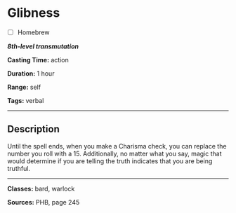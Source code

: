 # Glibness

- [ ] Homebrew

***8th-level transmutation***

**Casting Time:** action

**Duration:** 1 hour

**Range:** self

**Tags:** verbal

---

## Description
Until the spell ends, when you make a Charisma check, you can replace the number you roll with a 15. Additionally, no matter what you say, magic that would determine if you are telling the truth indicates that you are being truthful.

---

**Classes:** bard, warlock

**Sources:** PHB, page 245
